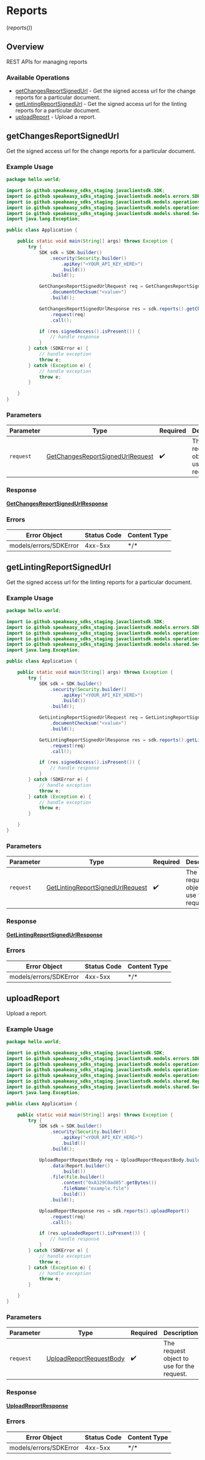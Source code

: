 # Reports
(*reports()*)

## Overview

REST APIs for managing reports

### Available Operations

* [getChangesReportSignedUrl](#getchangesreportsignedurl) - Get the signed access url for the change reports for a particular document.
* [getLintingReportSignedUrl](#getlintingreportsignedurl) - Get the signed access url for the linting reports for a particular document.
* [uploadReport](#uploadreport) - Upload a report.

## getChangesReportSignedUrl

Get the signed access url for the change reports for a particular document.

### Example Usage

```java
package hello.world;

import io.github.speakeasy_sdks_staging.javaclientsdk.SDK;
import io.github.speakeasy_sdks_staging.javaclientsdk.models.errors.SDKError;
import io.github.speakeasy_sdks_staging.javaclientsdk.models.operations.GetChangesReportSignedUrlRequest;
import io.github.speakeasy_sdks_staging.javaclientsdk.models.operations.GetChangesReportSignedUrlResponse;
import io.github.speakeasy_sdks_staging.javaclientsdk.models.shared.Security;
import java.lang.Exception;

public class Application {

    public static void main(String[] args) throws Exception {
        try {
            SDK sdk = SDK.builder()
                .security(Security.builder()
                    .apiKey("<YOUR_API_KEY_HERE>")
                    .build())
                .build();

            GetChangesReportSignedUrlRequest req = GetChangesReportSignedUrlRequest.builder()
                .documentChecksum("<value>")
                .build();

            GetChangesReportSignedUrlResponse res = sdk.reports().getChangesReportSignedUrl()
                .request(req)
                .call();

            if (res.signedAccess().isPresent()) {
                // handle response
            }
        } catch (SDKError e) {
            // handle exception
            throw e;
        } catch (Exception e) {
            // handle exception
            throw e;
        }

    }
}
```

### Parameters

| Parameter                                                                                       | Type                                                                                            | Required                                                                                        | Description                                                                                     |
| ----------------------------------------------------------------------------------------------- | ----------------------------------------------------------------------------------------------- | ----------------------------------------------------------------------------------------------- | ----------------------------------------------------------------------------------------------- |
| `request`                                                                                       | [GetChangesReportSignedUrlRequest](../../models/operations/GetChangesReportSignedUrlRequest.md) | :heavy_check_mark:                                                                              | The request object to use for the request.                                                      |

### Response

**[GetChangesReportSignedUrlResponse](../../models/operations/GetChangesReportSignedUrlResponse.md)**

### Errors

| Error Object           | Status Code            | Content Type           |
| ---------------------- | ---------------------- | ---------------------- |
| models/errors/SDKError | 4xx-5xx                | \*\/*                  |


## getLintingReportSignedUrl

Get the signed access url for the linting reports for a particular document.

### Example Usage

```java
package hello.world;

import io.github.speakeasy_sdks_staging.javaclientsdk.SDK;
import io.github.speakeasy_sdks_staging.javaclientsdk.models.errors.SDKError;
import io.github.speakeasy_sdks_staging.javaclientsdk.models.operations.GetLintingReportSignedUrlRequest;
import io.github.speakeasy_sdks_staging.javaclientsdk.models.operations.GetLintingReportSignedUrlResponse;
import io.github.speakeasy_sdks_staging.javaclientsdk.models.shared.Security;
import java.lang.Exception;

public class Application {

    public static void main(String[] args) throws Exception {
        try {
            SDK sdk = SDK.builder()
                .security(Security.builder()
                    .apiKey("<YOUR_API_KEY_HERE>")
                    .build())
                .build();

            GetLintingReportSignedUrlRequest req = GetLintingReportSignedUrlRequest.builder()
                .documentChecksum("<value>")
                .build();

            GetLintingReportSignedUrlResponse res = sdk.reports().getLintingReportSignedUrl()
                .request(req)
                .call();

            if (res.signedAccess().isPresent()) {
                // handle response
            }
        } catch (SDKError e) {
            // handle exception
            throw e;
        } catch (Exception e) {
            // handle exception
            throw e;
        }

    }
}
```

### Parameters

| Parameter                                                                                       | Type                                                                                            | Required                                                                                        | Description                                                                                     |
| ----------------------------------------------------------------------------------------------- | ----------------------------------------------------------------------------------------------- | ----------------------------------------------------------------------------------------------- | ----------------------------------------------------------------------------------------------- |
| `request`                                                                                       | [GetLintingReportSignedUrlRequest](../../models/operations/GetLintingReportSignedUrlRequest.md) | :heavy_check_mark:                                                                              | The request object to use for the request.                                                      |

### Response

**[GetLintingReportSignedUrlResponse](../../models/operations/GetLintingReportSignedUrlResponse.md)**

### Errors

| Error Object           | Status Code            | Content Type           |
| ---------------------- | ---------------------- | ---------------------- |
| models/errors/SDKError | 4xx-5xx                | \*\/*                  |


## uploadReport

Upload a report.

### Example Usage

```java
package hello.world;

import io.github.speakeasy_sdks_staging.javaclientsdk.SDK;
import io.github.speakeasy_sdks_staging.javaclientsdk.models.errors.SDKError;
import io.github.speakeasy_sdks_staging.javaclientsdk.models.operations.File;
import io.github.speakeasy_sdks_staging.javaclientsdk.models.operations.UploadReportRequestBody;
import io.github.speakeasy_sdks_staging.javaclientsdk.models.operations.UploadReportResponse;
import io.github.speakeasy_sdks_staging.javaclientsdk.models.shared.Report;
import io.github.speakeasy_sdks_staging.javaclientsdk.models.shared.Security;
import java.lang.Exception;

public class Application {

    public static void main(String[] args) throws Exception {
        try {
            SDK sdk = SDK.builder()
                .security(Security.builder()
                    .apiKey("<YOUR_API_KEY_HERE>")
                    .build())
                .build();

            UploadReportRequestBody req = UploadReportRequestBody.builder()
                .data(Report.builder()
                    .build())
                .file(File.builder()
                    .content("0xA329C0ad85".getBytes())
                    .fileName("example.file")
                    .build())
                .build();

            UploadReportResponse res = sdk.reports().uploadReport()
                .request(req)
                .call();

            if (res.uploadedReport().isPresent()) {
                // handle response
            }
        } catch (SDKError e) {
            // handle exception
            throw e;
        } catch (Exception e) {
            // handle exception
            throw e;
        }

    }
}
```

### Parameters

| Parameter                                                                     | Type                                                                          | Required                                                                      | Description                                                                   |
| ----------------------------------------------------------------------------- | ----------------------------------------------------------------------------- | ----------------------------------------------------------------------------- | ----------------------------------------------------------------------------- |
| `request`                                                                     | [UploadReportRequestBody](../../models/operations/UploadReportRequestBody.md) | :heavy_check_mark:                                                            | The request object to use for the request.                                    |

### Response

**[UploadReportResponse](../../models/operations/UploadReportResponse.md)**

### Errors

| Error Object           | Status Code            | Content Type           |
| ---------------------- | ---------------------- | ---------------------- |
| models/errors/SDKError | 4xx-5xx                | \*\/*                  |
